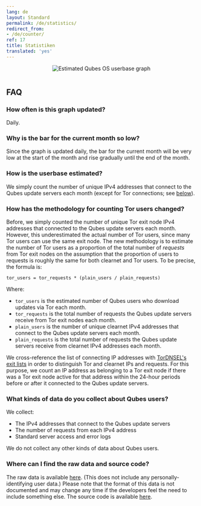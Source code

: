 ```yaml
---
lang: de
layout: Standard
permalink: /de/statistics/
redirect_from:
- /de/counter/
ref: 17
title: Statistiken
translated: 'yes'
---
```


<div style="text-align: center; margin-bottom: 3em;">
  <img src="https://tools.qubes-os.org/counter/stats.png" alt="Estimated Qubes OS userbase graph"/>
</div>

FAQ
---

### How often is this graph updated?

Daily.

### Why is the bar for the current month so low?

Since the graph is updated daily, the bar for the current month will be very low at the start of the month and rise gradually until the end of the month.

### How is the userbase estimated?

We simply count the number of unique IPv4 addresses that connect to the Qubes update servers each month (except for Tor connections; see [below][tor-methodology]).

### How has the methodology for counting Tor users changed?

Before, we simply counted the number of unique Tor exit node IPv4 addresses that connected to the Qubes update servers each month.
However, this underestimated the actual number of Tor users, since many Tor users can use the same exit node.
The new methodology is to estimate the number of Tor users as a proportion of the total number of *requests* from Tor exit nodes on the assumption that the proportion of users to requests is roughly the same for both clearnet and Tor users.
To be precise, the formula is:

```
tor_users = tor_requests * (plain_users / plain_requests)
```

Where:
 - `tor_users` is the estimated number of Qubes users who download updates via Tor each month.
 - `tor_requests` is the total number of requests the Qubes update servers receive from Tor exit nodes each month.
 - `plain_users` is the number of unique clearnet IPv4 addresses that connect to the Qubes update servers each month.
 - `plain_requests` is the total number of requests the Qubes update servers receive from clearnet IPv4 addresses each month.

We cross-reference the list of connecting IP addresses with [TorDNSEL's exit lists] in order to distinguish Tor and clearnet IPs and requests.
For this purpose, we count an IP address as belonging to a Tor exit node if there was a Tor exit node active for that address within the 24-hour periods before or after it connected to the Qubes update servers.

### What kinds of data do you collect about Qubes users?

We collect:

 - The IPv4 addresses that connect to the Qubes update servers
 - The number of requests from each IPv4 address
 - Standard server access and error logs

We do not collect any other kinds of data about Qubes users.

### Where can I find the raw data and source code?

The raw data is available [here][raw-data].
(This does not include any personally-identifying user data.)
Please note that the format of this data is not documented and may change any time if the developers feel the need to include something else.
The source code is available [here][source-code].


[tor-methodology]: #how-has-the-methodology-for-counting-tor-users-changed
[TorDNSEL's exit lists]: https://metrics.torproject.org/collector.html#type-tordnsel
[raw-data]: https://tools.qubes-os.org/counter/stats.json
[source-code]: https://github.com/woju/qubes-stats